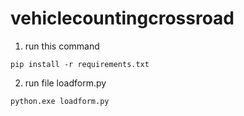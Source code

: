 # vehiclecountingcrossroad #

1) run this command

```
pip install -r requirements.txt
```

2) run file loadform.py

```
python.exe loadform.py
```
